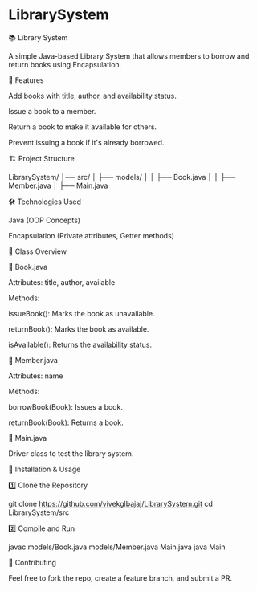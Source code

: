 # LibrarySystem
📚 Library System

A simple Java-based Library System that allows members to borrow and return books using Encapsulation.

🚀 Features

Add books with title, author, and availability status.

Issue a book to a member.

Return a book to make it available for others.

Prevent issuing a book if it's already borrowed.

🏗️ Project Structure

LibrarySystem/
│── src/
│   ├── models/
│   │   ├── Book.java
│   │   ├── Member.java
│   ├── Main.java

🛠️ Technologies Used

Java (OOP Concepts)

Encapsulation (Private attributes, Getter methods)

📂 Class Overview

📖 Book.java

Attributes: title, author, available

Methods:

issueBook(): Marks the book as unavailable.

returnBook(): Marks the book as available.

isAvailable(): Returns the availability status.

👤 Member.java

Attributes: name

Methods:

borrowBook(Book): Issues a book.

returnBook(Book): Returns a book.

🎯 Main.java

Driver class to test the library system.

🔧 Installation & Usage

1️⃣ Clone the Repository

git clone https://github.com/vivekglbajaj/LibrarySystem.git
cd LibrarySystem/src

2️⃣ Compile and Run

javac models/Book.java models/Member.java Main.java
java Main

🤝 Contributing

Feel free to fork the repo, create a feature branch, and submit a PR.
